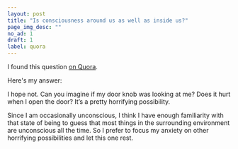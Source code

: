 ```yaml
---
layout: post
title: "Is consciousness around us as well as inside us?"
page_img_desc: ""
no_ad: 1
draft: 1
label: quora
---
```


I found this question <a href="https://www.quora.com/Is-consciousness-around-us-as-well-as-inside-us/answer/Daniel-Kuck-Alvarez">on Quora</a>.

Here's my answer:

I hope not. Can you imagine if my door knob was looking at me? Does it hurt when I open the door? It’s a pretty horrifying possibility.

Since I am occasionally unconscious, I think I have enough familiarity with that state of being to guess that most things in the surrounding environment are unconscious all the time. So I prefer to focus my anxiety on other horrifying possibilities and let this one rest.
